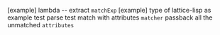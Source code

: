 [example] lambda -- extract `matchExp`
[example] type of lattice-lisp as example
test parse
test match with attributes
`matcher` passback all the unmatched `attributes`
